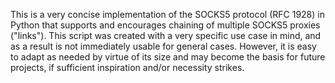 This is a very concise implementation of the SOCKS5 protocol (RFC 1928) in Python that supports and encourages chaining of multiple SOCKS5 proxies ("links"). This script was created with a very specific use case in mind, and as a result
is not immediately usable for general cases. However, it is easy to adapt as needed by virtue of its size and may become the basis for future projects, if sufficient inspiration and/or necessity strikes.
